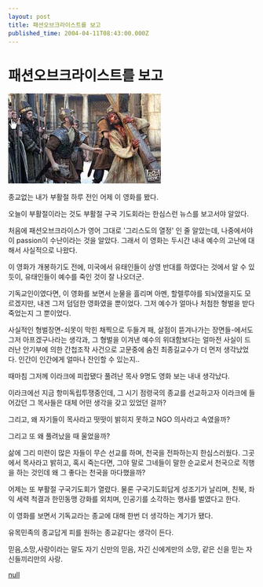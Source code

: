 ```yaml
---
layout: post
title: 패션오브크라이스트를 보고
published_time: 2004-04-11T08:43:00.000Z
---
```


# 패션오브크라이스트를 보고


![](../pds/200902/04/80/a0109780_4989793eb30e7.jpg)

종교없는 내가 부활절 하루 전인 어제 이 영화를 봤다.

오늘이 부활절이라는 것도 부활절 구국 기도회라는 한심스런 뉴스를 보고서야 알았다.

처음에 패션오브크라이스가 영어 그대로 '그리스도의 열정' 인 줄 알았는데, 나중에서야 이 passion이 수난이라는 것을 알았다. 그래서 이 영화는 두시간 내내 예수의 고난에 대해서 사실적으로 나왔다.

이 영화가 개봉하기도 전에, 미국에서 유태인들이 상영 반대를 하였다는 것에서 알 수 있듯이, 유태인들이 예수를 죽인 것이 잘 나오더군.

기독교인이였다면, 이 영화를 보면서 눈물을 흘리며 아멘, 할렐루야를 되뇌였을지도 모르겠지만, 내겐 그저 덤덤한 영화였을 뿐이었다. 그저 예수가 얼마나 처첨한 형벌을 받다 죽었는지 그 뿐이었다.

사실적인 형벌장면-쇠못이 막힌 채찍으로 두들겨 패, 살점이 뜯겨나가는 장면들-에서도 그저 아프겠구나라는 생각과, 그 형벌을 이겨낸 예수의 위대함보다는 얼마전 사실이 드러난 안기부에 의한 간첩조작 사건으로 고문중에 숨진 최종길교수가 더 먼저 생각났었다. 인간이 인간에게 얼마나 잔인할 수 있는지..

때마침 그저께 이라크에 피랍됐다 풀려난 목사 9명도 영화 보는 내내 생각났다.

이라크에선 지금 항미독립투쟁중인데, 그 시기 점령국의 종교를 선교하고자 이라크에 들어갔던 그 목사들은 대체 어떤 생각을 갖고 있었던 걸까?

그리고, 왜 자기들이 목사라고 떳떳이 밝히지 못하고 NGO 의사라고 속였을까?

그리고 또 왜 풀려났을 때 울었을까?

삶에 그리 미련이 많은 자들이 무슨 선교를 하며, 천국을 전파하는지 한심스러웠다. 그곳에서 목사라고 밝히고, 혹시 죽는다면, 그야 말로 그네들이 말한 순교로서 천국으로 직행을 하는 것인데 왜 그 좋다는 천국을 마다했을까?

어제는 또 부활절 구국기도회가 열렸다. 물론 구국기도회답게 성조기가 날리며, 친북, 좌익 세력 척결과 한민동맹 강화를 외치며, 인공기를 소각하는 행사를 벌였다고 한다.

이 영화를 보면서 기독교라는 종교에 대해 한번 더 생각하는 계기가 됐다.

유목민족의 종교답게 피를 원하는 종교같다는 생각이 든다.

믿음,소망,사랑이라는 말도 자기 신만의 믿음, 자긴 신에게만의 소망, 같은 신을 믿는 자신들끼리만의 사랑.

[null](../6166920.html#6166920_1)

